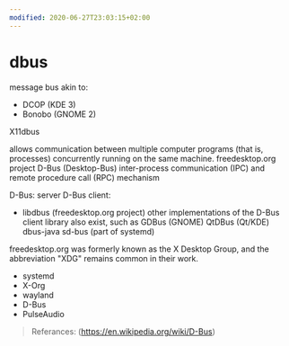 ```yaml
---
modified: 2020-06-27T23:03:15+02:00
---
```


dbus
======
message bus akin to:
- DCOP (KDE 3)
- Bonobo (GNOME 2)

X11dbus

allows communication between multiple computer programs (that is, processes) concurrently running on the same machine.
 freedesktop.org project
D-Bus (Desktop-Bus)
inter-process communication (IPC) and remote procedure call (RPC) mechanism

D-Bus: server
D-Bus client:
- libdbus (freedesktop.org project)
other implementations of the D-Bus client library also exist, such as 
GDBus (GNOME)
QtDBus (Qt/KDE)
dbus-java
sd-bus (part of systemd)


freedesktop.org was formerly known as the X Desktop Group, and the abbreviation "XDG" remains common in their work.
- systemd
- X-Org
- wayland
- D-Bus
- PulseAudio

> Referances:
(https://en.wikipedia.org/wiki/D-Bus)